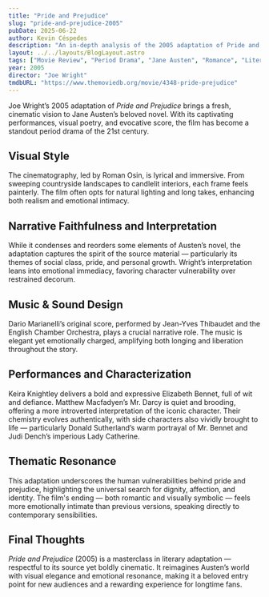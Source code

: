 ```yaml
---
title: "Pride and Prejudice"
slug: "pride-and-prejudice-2005"
pubDate: 2025-06-22
author: Kevin Céspedes
description: "An in-depth analysis of the 2005 adaptation of Pride and Prejudice, a visually stunning and emotionally rich retelling of Austen’s classic."
layout: ../../layouts/BlogLayout.astro
tags: ["Movie Review", "Period Drama", "Jane Austen", "Romance", "Literature Adaptation"]
year: 2005
director: "Joe Wright"
tmdbURL: "https://www.themoviedb.org/movie/4348-pride-prejudice"
---
```


Joe Wright’s 2005 adaptation of *Pride and Prejudice* brings a fresh, cinematic vision to Jane Austen’s beloved novel. With its captivating performances, visual poetry, and evocative score, the film has become a standout period drama of the 21st century.

## Visual Style

The cinematography, led by Roman Osin, is lyrical and immersive. From sweeping countryside landscapes to candlelit interiors, each frame feels painterly. The film often opts for natural lighting and long takes, enhancing both realism and emotional intimacy.

## Narrative Faithfulness and Interpretation

While it condenses and reorders some elements of Austen’s novel, the adaptation captures the spirit of the source material — particularly its themes of social class, pride, and personal growth. Wright’s interpretation leans into emotional immediacy, favoring character vulnerability over restrained decorum.

## Music & Sound Design

Dario Marianelli’s original score, performed by Jean-Yves Thibaudet and the English Chamber Orchestra, plays a crucial narrative role. The music is elegant yet emotionally charged, amplifying both longing and liberation throughout the story.

## Performances and Characterization

Keira Knightley delivers a bold and expressive Elizabeth Bennet, full of wit and defiance. Matthew Macfadyen’s Mr. Darcy is quiet and brooding, offering a more introverted interpretation of the iconic character. Their chemistry evolves authentically, with side characters also vividly brought to life — particularly Donald Sutherland’s warm portrayal of Mr. Bennet and Judi Dench’s imperious Lady Catherine.

## Thematic Resonance

This adaptation underscores the human vulnerabilities behind pride and prejudice, highlighting the universal search for dignity, affection, and identity. The film's ending — both romantic and visually symbolic — feels more emotionally intimate than previous versions, speaking directly to contemporary sensibilities.

## Final Thoughts

*Pride and Prejudice* (2005) is a masterclass in literary adaptation — respectful to its source yet boldly cinematic. It reimagines Austen’s world with visual elegance and emotional resonance, making it a beloved entry point for new audiences and a rewarding experience for longtime fans.
